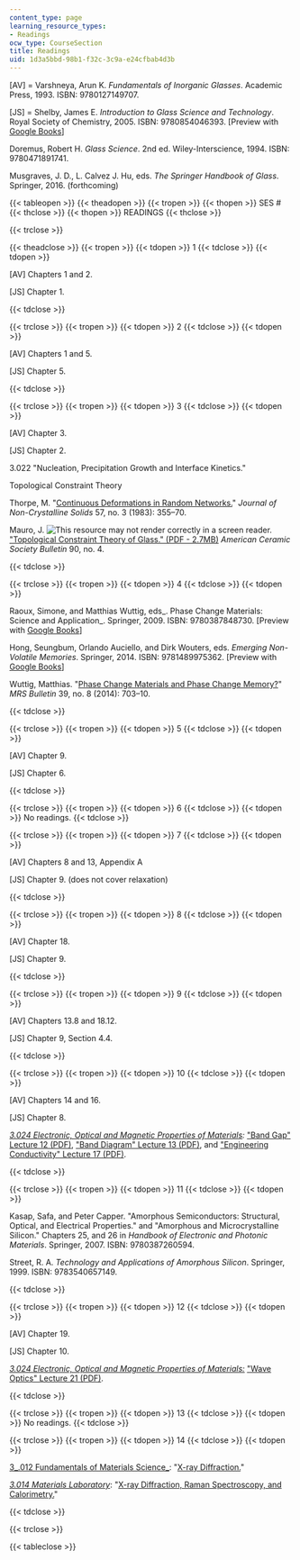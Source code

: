 ```yaml
---
content_type: page
learning_resource_types:
- Readings
ocw_type: CourseSection
title: Readings
uid: 1d3a5bbd-98b1-f32c-3c9a-e24cfbab4d3b
---
```


\[AV\] = Varshneya, Arun K. _Fundamentals of Inorganic Glasses_. Academic Press, 1993. ISBN: 9780127149707.[  
](http://eds.a.ebscohost.com/eds/detail/detail?vid=1&sid=8ea7037e-f003-4c9e-8d0c-b2c67efbeab5@sessionmgr4001&hid=4213&bdata=JnNpdGU9ZWRzLWxpdmU=)

\[JS\] = Shelby, James E. _Introduction to Glass Science and Technology_. Royal Society of Chemistry, 2005. ISBN: 9780854046393. \[Preview with [Google Books](http://books.google.com/books?id=ZeF_QLW6-xsC&pg=PAfrontcover)\]

Doremus, Robert H. _Glass Science_. 2nd ed. Wiley-Interscience, 1994. ISBN: 9780471891741.

Musgraves, J. D., L. Calvez J. Hu, eds. _The Springer Handbook of Glass_. Springer, 2016. (forthcoming)

{{< tableopen >}}
{{< theadopen >}}
{{< tropen >}}
{{< thopen >}}
SES #
{{< thclose >}}
{{< thopen >}}
READINGS
{{< thclose >}}

{{< trclose >}}

{{< theadclose >}}
{{< tropen >}}
{{< tdopen >}}
1
{{< tdclose >}}
{{< tdopen >}}


\[AV\] Chapters 1 and 2.

\[JS\] Chapter 1.


{{< tdclose >}}

{{< trclose >}}
{{< tropen >}}
{{< tdopen >}}
2
{{< tdclose >}}
{{< tdopen >}}


\[AV\] Chapters 1 and 5.

\[JS\] Chapter 5.


{{< tdclose >}}

{{< trclose >}}
{{< tropen >}}
{{< tdopen >}}
3
{{< tdclose >}}
{{< tdopen >}}


\[AV\] Chapter 3.

\[JS\] Chapter 2.

3.022 "Nucleation, Precipitation Growth and Interface Kinetics."

Topological Constraint Theory

Thorpe, M. "[Continuous Deformations in Random Networks.](http://dx.doi.org/10.1016/0022-3093(83)90424-6)" _Journal of Non-Crystalline Solids_ 57, no. 3 (1983): 355–70.

Mauro, J. ![This resource may not render correctly in a screen reader.](/images/inacessible.gif)["Topological Constraint Theory of Glass." (PDF - 2.7MB)](http://www.lehigh.edu/imi/teched/AtModel/Lecture_9_READING_Micoulaut_Atomistics_Glass_Course.pdf) _American Ceramic Society Bulletin_ 90, no. 4.


{{< tdclose >}}

{{< trclose >}}
{{< tropen >}}
{{< tdopen >}}
4
{{< tdclose >}}
{{< tdopen >}}


Raoux, Simone, and Matthias Wuttig, eds_. Phase Change Materials: Science and Application_. Springer, 2009. ISBN: 9780387848730. \[Preview with [Google Books](http://books.google.com/books?id=AO3SNSM2ykUC&pg=PAfrontcover)\]

Hong, Seungbum, Orlando Auciello, and Dirk Wouters, eds. _Emerging Non-Volatile Memories_. Springer, 2014. ISBN: 9781489975362. \[Preview with [Google Books](http://books.google.com/books?id=lnN3BQAAQBAJ&pg=PAfrontcover)\]

Wuttig, Matthias. "[Phase Change Materials and Phase Change Memory?](http://dx.doi.org/10.1557/mrs.2014.139)" _MRS Bulletin_ 39, no. 8 (2014): 703–10.


{{< tdclose >}}

{{< trclose >}}
{{< tropen >}}
{{< tdopen >}}
5
{{< tdclose >}}
{{< tdopen >}}


\[AV\] Chapter 9.

\[JS\] Chapter 6.


{{< tdclose >}}

{{< trclose >}}
{{< tropen >}}
{{< tdopen >}}
6
{{< tdclose >}}
{{< tdopen >}}
No readings.
{{< tdclose >}}

{{< trclose >}}
{{< tropen >}}
{{< tdopen >}}
7
{{< tdclose >}}
{{< tdopen >}}


\[AV\] Chapters 8 and 13, Appendix A

\[JS\] Chapter 9. (does not cover relaxation)


{{< tdclose >}}

{{< trclose >}}
{{< tropen >}}
{{< tdopen >}}
8
{{< tdclose >}}
{{< tdopen >}}


\[AV\] Chapter 18.

\[JS\] Chapter 9.


{{< tdclose >}}

{{< trclose >}}
{{< tropen >}}
{{< tdopen >}}
9
{{< tdclose >}}
{{< tdopen >}}


\[AV\] Chapters 13.8 and 18.12.

\[JS\] Chapter 9, Section 4.4.


{{< tdclose >}}

{{< trclose >}}
{{< tropen >}}
{{< tdopen >}}
10
{{< tdclose >}}
{{< tdopen >}}


\[AV\] Chapters 14 and 16.

\[JS\] Chapter 8.

_[3.024 Electronic, Optical and Magnetic Properties of Materials](/courses/3-024-electronic-optical-and-magnetic-properties-of-materials-spring-2013):_ ["Band Gap" Lecture 12 (PDF)](/courses/3-024-electronic-optical-and-magnetic-properties-of-materials-spring-2013/resources/mit3_024s13_2012lec12), ["Band Diagram" Lecture 13 (PDF)](/courses/3-024-electronic-optical-and-magnetic-properties-of-materials-spring-2013/resources/mit3_024s13_2012lec13), and ["Engineering Conductivity" Lecture 17 (PDF)](/courses/3-024-electronic-optical-and-magnetic-properties-of-materials-spring-2013/resources/mit3_024s13_2012lec17).


{{< tdclose >}}

{{< trclose >}}
{{< tropen >}}
{{< tdopen >}}
11
{{< tdclose >}}
{{< tdopen >}}


Kasap, Safa, and Peter Capper. "Amorphous Semiconductors: Structural, Optical, and Electrical Properties." and "Amorphous and Microcrystalline Silicon." Chapters 25, and 26 in _Handbook of Electronic and Photonic Materials_. Springer, 2007. ISBN: 9780387260594.

Street, R. A. _Technology and Applications of Amorphous Silicon_. Springer, 1999. ISBN: 9783540657149.


{{< tdclose >}}

{{< trclose >}}
{{< tropen >}}
{{< tdopen >}}
12
{{< tdclose >}}
{{< tdopen >}}


\[AV\] Chapter 19.

\[JS\] Chapter 10.

[_3.024 Electronic, Optical and Magnetic Properties of Materials:_](/courses/3-024-electronic-optical-and-magnetic-properties-of-materials-spring-2013) ["Wave Optics" Lecture 21 (PDF)](/courses/3-024-electronic-optical-and-magnetic-properties-of-materials-spring-2013/resources/mit3_024s13_2012lec21).


{{< tdclose >}}

{{< trclose >}}
{{< tropen >}}
{{< tdopen >}}
13
{{< tdclose >}}
{{< tdopen >}}
No readings.
{{< tdclose >}}

{{< trclose >}}
{{< tropen >}}
{{< tdopen >}}
14
{{< tdclose >}}
{{< tdopen >}}


[3_.012 Fundamentals of Materials Science_](/courses/3-012-fundamentals-of-materials-science-fall-2005): "[X-ray Diffraction.](/courses/3-012-fundamentals-of-materials-science-fall-2005/pages/lecture-notes)"

[_3.014 Materials Laboratory_](/courses/3-014-materials-laboratory-fall-2006): "[X-ray Diffraction, Raman Spectroscopy, and Calorimetry.](/courses/3-014-materials-laboratory-fall-2006/pages/labs/_index)"


{{< tdclose >}}

{{< trclose >}}

{{< tableclose >}}